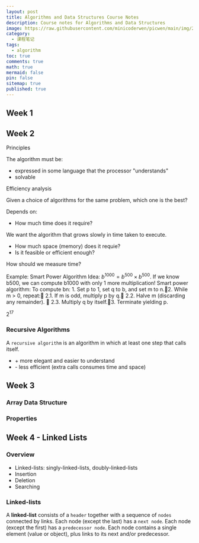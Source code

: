 ```yaml
---
layout: post
title: Algorithms and Data Structures Course Notes
description: Course notes for Algorithms and Data Structures
image: https://raw.githubusercontent.com/minicoderwen/picwen/main/img/202401111658932.jpg
category:
  - 课程笔记
tags:
  - algorithm
toc: true
comments: true
math: true
mermaid: false
pin: false
sitemap: true
published: true
---
```


## Week 1

## Week 2

Principles

The algorithm must be:

- expressed in some language that the processor "understands"
- solvable

Efficiency analysis

Given a choice of algorithms for the same problem, which one is the best?

Depends on:

- How much time does it require?

We want the algorithm that grows slowly in time taken to execute.

- How much space (memory) does it requie?
- Is it feasible or efficient enough?

How should we measure time?

Example: Smart Power Algorithm
Idea: $b^{1000} = b^{500} \times  b^{500}$. If we know b500, we can compute b1000 with only 1 more multiplication!
Smart power algorithm:
To compute bn: 1. Set p to 1, set q to b, and set m to n.2. While m > 0, repeat: 2.1. If m is odd, multiply p by q. 2.2. Halve m (discarding any remainder).  2.3. Multiply q by itself.3. Terminate yielding p.

$2^{17}$

### Recursive Algorithms

A `recursive algorithm` is an algorithm in which at least one step that calls itself.

- \+ more elegant and easier to understand
- \- less efficient (extra calls consumes time and space)

## Week 3

### Array Data Structure

### Properties

## Week 4 - Linked Lists

### Overview

- Linked-lists: singly-linked-lists, doubly-linked-lists
- Insertion
- Deletion
- Searching

### Linked-lists

A **linked-list** consists of a `header` together with a sequence of `nodes` connected by links. Each node (except the last) has a `next node`. Each node (except the first) has a `predecessor node`. Each node contains a single element (value or object), plus links to its next and/or predecessor.
